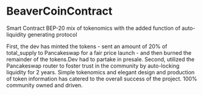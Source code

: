 # BeaverCoinContract
Smart Contract BEP-20
mix of tokenomics with the added function of auto-liquidity generating protocol

First, the dev has minted the tokens - sent an amount of 20% of total_supply to Pancakeswap for a fair price launch - and then burned the remainder of the tokens.Dev had to partake in presale.
Second, utilized the Pancakeswap router to foster trust in the community by auto-locking liquidity for 2 years.
Simple tokenomics and elegant design and production of token information has catered to the overall success of the project. 100% community owned and driven.
